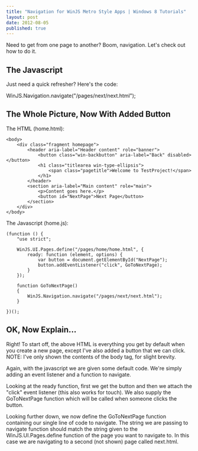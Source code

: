 ```yaml
---
title: "Navigation for WinJS Metro Style Apps | Windows 8 Tutorials"
layout: post
date: 2012-08-05
published: true
---
```


Need to get from one page to another? Boom, navigation. Let's check out how to do it.

## The Javascript ##
Just need a quick refresher? Here's the code:

<div class="prettyprint">
    WinJS.Navigation.navigate("/pages/next/next.html");
</div>

## The Whole Picture, Now With Added Button ##
The HTML (home.html):

    <body>
        <div class="fragment homepage">
            <header aria-label="Header content" role="banner">
                <button class="win-backbutton" aria-label="Back" disabled></button>
                <h1 class="titlearea win-type-ellipsis">
                    <span class="pagetitle">Welcome to TestProject!</span>
                </h1>
            </header>
            <section aria-label="Main content" role="main">
                <p>Content goes here.</p>
                <button id="NextPage">Next Page</button>
            </section>
        </div>
    </body>

The Javascript (home.js):

    (function () {
        "use strict";

        WinJS.UI.Pages.define("/pages/home/home.html", {
            ready: function (element, options) {
                var button = document.getElementById("NextPage");
                button.addEventListener("click", GoToNextPage);
            }
        });

        function GoToNextPage()
        {
            WinJS.Navigation.navigate("/pages/next/next.html");
        }

    })();


## OK, Now Explain... ##
Right! To start off, the above HTML is everything you get by default when you create a new page, except I've also added a button that we can click. NOTE: I've only shown the contents of the body tag, for slight brevity.

Again, with the javascript we are given some default code. We're simply adding an event listener and a function to navigate.

Looking at the ready function, first we get the button and then we attach the "click" event listener (this also works for touch). We also supply the GoToNextPage function which will be called when someone clicks the button.

Looking further down, we now define the GoToNextPage function containing our single line of code to navigate. The string we are passing to navigate function should match the string given to the WinJS.UI.Pages.define function of the page you want to navigate to. In this case we are navigating to a second (not shown) page called next.html.

